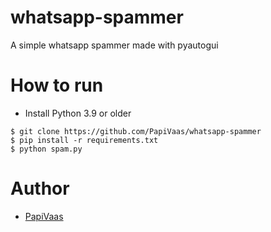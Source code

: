 # whatsapp-spammer
A simple whatsapp spammer made with pyautogui

# How to run
- Install Python 3.9 or older
```
$ git clone https://github.com/PapiVaas/whatsapp-spammer
$ pip install -r requirements.txt
$ python spam.py
```
# Author
- [PapiVaas](https://discord.bio/p/vaas)
